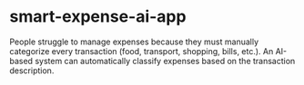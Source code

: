 # smart-expense-ai-app
People struggle to manage expenses because they must manually categorize every transaction (food, transport, shopping, bills, etc.). An AI-based system can automatically classify expenses based on the transaction description.
